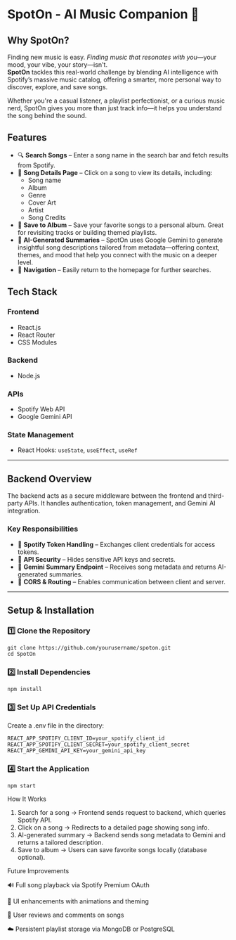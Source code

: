 # SpotOn - AI Music Companion 🎵

## Why SpotOn?

Finding new music is easy. *Finding music that resonates with you*—your mood, your vibe, your story—isn't.  
**SpotOn** tackles this real-world challenge by blending AI intelligence with Spotify’s massive music catalog, offering a smarter, more personal way to discover, explore, and save songs.

Whether you're a casual listener, a playlist perfectionist, or a curious music nerd, SpotOn gives you more than just track info—it helps you understand the song behind the sound.

## Features

- 🔍 **Search Songs** – Enter a song name in the search bar and fetch results from Spotify.
- 📄 **Song Details Page** – Click on a song to view its details, including:
  - Song name
  - Album
  - Genre
  - Cover Art
  - Artist
  - Song Credits
- 💾 **Save to Album** – Save your favorite songs to a personal album. Great for revisiting tracks or building themed playlists.
- 🤖 **AI-Generated Summaries** – SpotOn uses Google Gemini to generate insightful song descriptions tailored from metadata—offering context, themes, and mood that help you connect with the music on a deeper level.
- 🧭 **Navigation** – Easily return to the homepage for further searches.

## Tech Stack

### Frontend

- React.js
- React Router
- CSS Modules

### Backend

- Node.js

### APIs

- Spotify Web API
- Google Gemini API

### State Management

- React Hooks: `useState`, `useEffect`, `useRef`

---

## Backend Overview

The backend acts as a secure middleware between the frontend and third-party APIs. It handles authentication, token management, and Gemini AI integration.

### Key Responsibilities

- 🎫 **Spotify Token Handling** – Exchanges client credentials for access tokens.
- 🔐 **API Security** – Hides sensitive API keys and secrets.
- 🤖 **Gemini Summary Endpoint** – Receives song metadata and returns AI-generated summaries.
- 🔗 **CORS & Routing** – Enables communication between client and server.

---

## Setup & Installation

### 1️⃣ Clone the Repository

```
git clone https://github.com/yourusername/spoton.git  
cd SpotOn
```

### 2️⃣ Install Dependencies

```
npm install
```

### 3️⃣ Set Up API Credentials

Create a .env file in the directory:

```
REACT_APP_SPOTIFY_CLIENT_ID=your_spotify_client_id  
REACT_APP_SPOTIFY_CLIENT_SECRET=your_spotify_client_secret  
REACT_APP_GEMINI_API_KEY=your_gemini_api_key
```

### 4️⃣ Start the Application

```
npm start
```

How It Works

1. Search for a song → Frontend sends request to backend, which queries Spotify API.
2. Click on a song → Redirects to a detailed page showing song info.
3. AI-generated summary → Backend sends song metadata to Gemini and returns a tailored description.
4. Save to album → Users can save favorite songs locally (database optional).

Future Improvements

🔊 Full song playback via Spotify Premium OAuth

🎨 UI enhancements with animations and theming

💬 User reviews and comments on songs

☁️ Persistent playlist storage via MongoDB or PostgreSQL
